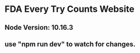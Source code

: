 # FDA Every Try Counts Website

## Node Version: 10.16.3

## use "npm run dev" to watch for changes.